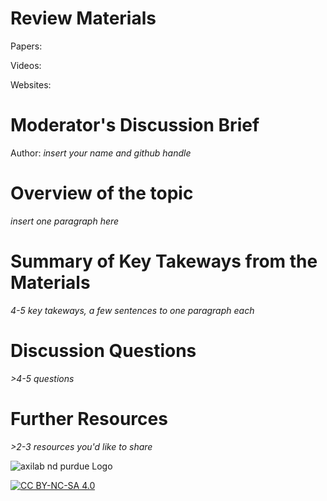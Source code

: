 # Review Materials

Papers: 

Videos: 

Websites:

# Moderator's Discussion Brief
Author: *insert your name and github handle*

# Overview of the topic

*insert one paragraph here*

# Summary of Key Takeways from the Materials

*4-5 key takeways, a few sentences to one paragraph each*

# Discussion Questions

*>4-5 questions*

# Further Resources

*>2-3 resources you'd like to share*




<!--FOOTER-->
![axilab nd purdue Logo](http://aginformaticslab.org/wp-content/uploads/2021/08/axilab-logo-vsmall.png)

<!-- LICENSE -->
[![CC BY-NC-SA 4.0][cc-by-nc-sa-shield]][cc-by-nc-sa]

<!-- This work is licensed under a
[Creative Commons Attribution-NonCommercial-ShareAlike 4.0 International License][cc-by-nc-sa].

[![CC BY-NC-SA 4.0][cc-by-nc-sa-image]][cc-by-nc-sa] -->

[cc-by-nc-sa]: http://creativecommons.org/licenses/by-nc-sa/4.0/
[cc-by-nc-sa-image]: https://licensebuttons.net/l/by-nc-sa/4.0/88x31.png
[cc-by-nc-sa-shield]: https://img.shields.io/badge/License-CC%20BY--NC--SA%204.0-lightgrey.svg